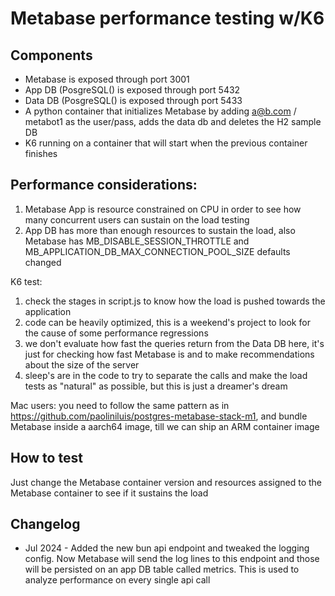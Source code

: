 Metabase performance testing w/K6
===============================

## Components

- Metabase is exposed through port 3001
- App DB (PosgreSQL() is exposed through port 5432
- Data DB (PosgreSQL() is exposed through port 5433
- A python container that initializes Metabase by adding a@b.com / metabot1 as the user/pass, adds the data db and deletes the H2 sample DB
- K6 running on a container that will start when the previous container finishes

## Performance considerations:

1) Metabase App is resource constrained on CPU in order to see how many concurrent users can sustain on the load testing
2) App DB has more than enough resources to sustain the load, also Metabase has MB_DISABLE_SESSION_THROTTLE and MB_APPLICATION_DB_MAX_CONNECTION_POOL_SIZE defaults changed

K6 test:
1) check the stages in script.js to know how the load is pushed towards the application
2) code can be heavily optimized, this is a weekend's project to look for the cause of some performance regressions
3) we don't evaluate how fast the queries return from the Data DB here, it's just for checking how fast Metabase is and to make recommendations about the size of the server
4) sleep's are in the code to try to separate the calls and make the load tests as "natural" as possible, but this is just a dreamer's dream

Mac users: you need to follow the same pattern as in https://github.com/paoliniluis/postgres-metabase-stack-m1, and bundle Metabase inside a aarch64 image, till we can ship an ARM container image

## How to test

Just change the Metabase container version and resources assigned to the Metabase container to see if it sustains the load

## Changelog

- Jul 2024 - Added the new bun api endpoint and tweaked the logging config. Now Metabase will send the log lines to this endpoint and those will be persisted on an app DB table called metrics. This is used to analyze performance on every single api call